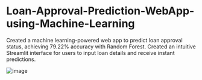 # Loan-Approval-Prediction-WebApp-using-Machine-Learning

Created a machine learning-powered web app to predict loan approval status, achieving 79.22% accuracy with Random
Forest.
Created an intuitive Streamlit interface for users to input loan details and receive instant predictions.

![image](https://github.com/user-attachments/assets/26e7eaf6-c122-44b3-a1fb-49b502d1fe0b)
